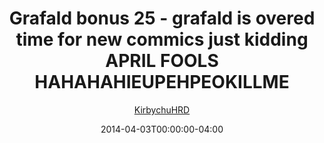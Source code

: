 ---
title: "Grafald bonus 25 - grafald is overed time for new commics just kidding APRIL FOOLS HAHAHAHIEUPEHPEOKILLME"
type: "image"
date: 2014-04-03T00:00:00-04:00
draft: false
categories:
- comics
- collaborations
tags:
- grafald
image_path: "/projects/grafald/comics/img/2014/bonus_25.png"
alt_text: ""
author: "[KirbychuHRD](https://cohost.org/KirbychuHRD)"
---